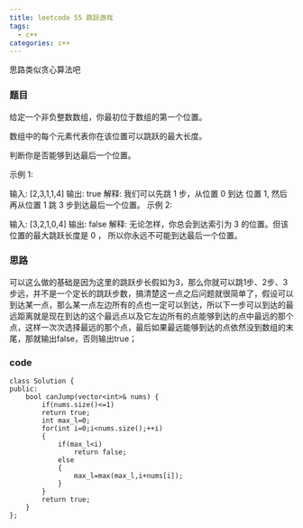 ```yaml
---
title: leetcode 55 跳跃游戏
tags:
  - c++ 
categories: c++ 
---
```

思路类似贪心算法吧
<!-- more -->

### 题目
给定一个非负整数数组，你最初位于数组的第一个位置。

数组中的每个元素代表你在该位置可以跳跃的最大长度。

判断你是否能够到达最后一个位置。

示例 1:

输入: [2,3,1,1,4]
输出: true
解释: 我们可以先跳 1 步，从位置 0 到达 位置 1, 然后再从位置 1 跳 3 步到达最后一个位置。
示例 2:

输入: [3,2,1,0,4]
输出: false
解释: 无论怎样，你总会到达索引为 3 的位置。但该位置的最大跳跃长度是 0 ， 所以你永远不可能到达最后一个位置。



### 思路

可以这么做的基础是因为这里的跳跃步长假如为3，那么你就可以跳1步、2步、3步远，并不是一个定长的跳跃步数，搞清楚这一点之后问题就很简单了，假设可以到达某一点，那么某一点左边所有的点也一定可以到达，所以下一步可以到达的最远距离就是现在到达的这个最远点以及它左边所有的点能够到达的点中最远的那个点，这样一次次选择最远的那个点，最后如果最远能够到达的点依然没到数组的末尾，那就输出false，否则输出true；

### code

	class Solution {
	public:
	    bool canJump(vector<int>& nums) {
	        if(nums.size()<=1)
	        return true;  
	        int max_l=0;
	        for(int i=0;i<nums.size();++i)
	        {
	            if(max_l<i)
	                return false;
	            else
	            {
	                max_l=max(max_l,i+nums[i]);
	            }
	        }
	        return true;
	    }
	};